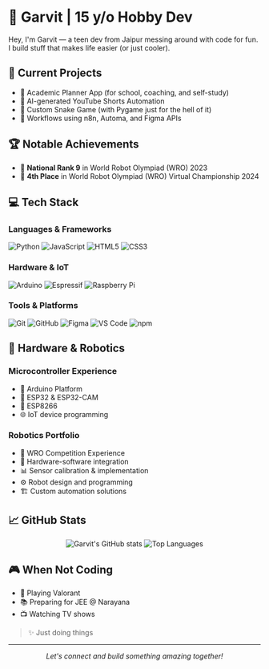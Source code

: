 # 🧠 Garvit | 15 y/o Hobby Dev

Hey, I'm Garvit — a teen dev from Jaipur messing around with code for fun.  
I build stuff that makes life easier (or just cooler).  

## 🔭 Current Projects
- 🎯 Academic Planner App (for school, coaching, and self-study)
- 🧠 AI-generated YouTube Shorts Automation
- 🐍 Custom Snake Game (with Pygame just for the hell of it)
- 🔁 Workflows using n8n, Automa, and Figma APIs

## 🏆 Notable Achievements
- 🥇 **National Rank 9** in World Robot Olympiad (WRO) 2023
- 🏅 **4th Place** in World Robot Olympiad (WRO) Virtual Championship 2024

## 💻 Tech Stack  
### Languages & Frameworks
![Python](https://img.shields.io/badge/-Python-3776AB?style=flat-square&logo=Python&logoColor=white)
![JavaScript](https://img.shields.io/badge/-JavaScript-F7DF1E?style=flat-square&logo=javascript&logoColor=black)
![HTML5](https://img.shields.io/badge/-HTML5-E34F26?style=flat-square&logo=html5&logoColor=white)
![CSS3](https://img.shields.io/badge/-CSS3-1572B6?style=flat-square&logo=css3&logoColor=white)

### Hardware & IoT
![Arduino](https://img.shields.io/badge/-Arduino-00979D?style=flat-square&logo=Arduino&logoColor=white)
![Espressif](https://img.shields.io/badge/-Espressif-E7352C?style=flat-square&logo=espressif&logoColor=white)
![Raspberry Pi](https://img.shields.io/badge/-Raspberry%20Pi-C51A4A?style=flat-square&logo=Raspberry-Pi)

### Tools & Platforms
![Git](https://img.shields.io/badge/-Git-F05032?style=flat-square&logo=git&logoColor=white)
![GitHub](https://img.shields.io/badge/-GitHub-181717?style=flat-square&logo=github)
![Figma](https://img.shields.io/badge/-Figma-F24E1E?style=flat-square&logo=figma&logoColor=white)
![VS Code](https://img.shields.io/badge/-VS%20Code-007ACC?style=flat-square&logo=visual-studio-code&logoColor=white)
![npm](https://img.shields.io/badge/-NPM-CB3837?style=flat-square&logo=npm&logoColor=white)

## 🤖 Hardware & Robotics
### Microcontroller Experience
- 🔌 Arduino Platform
- 🎯 ESP32 & ESP32-CAM
- 📡 ESP8266
- 🌐 IoT device programming

### Robotics Portfolio
- 🤖 WRO Competition Experience
- 🔧 Hardware-software integration
- 📊 Sensor calibration & implementation
- ⚙️ Robot design and programming
- 🏗️ Custom automation solutions

## 📈 GitHub Stats
<p align="center">
  <img src="https://github-readme-stats.vercel.app/api?username=GarvitSinghal1&show_icons=true&theme=radical" alt="Garvit's GitHub stats" />
  <img src="https://github-readme-stats.vercel.app/api/top-langs/?username=GarvitSinghal1&layout=compact&theme=radical" alt="Top Languages" />
</p>

## 🎮 When Not Coding  
- 🎯 Playing Valorant
- 📚 Preparing for JEE @ Narayana
- 📺 Watching TV shows

> ✨ Just doing things

---

<p align="center">
  <i>Let's connect and build something amazing together!</i>
</p>

<!-- Consider adding:
- 📫 How to reach me
- 🌐 Portfolio website
- 🔗 Social links
-->

